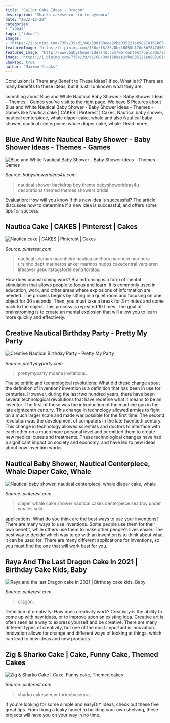```yaml
---
title: "Sailor Cake Ideas ~ Dragón"
description: "Sharko cakesdecor tortenbysemra"
date: "2022-12-20"
categories:
- "ideas"
tags: ["ideas"]
images:
- "https://i.pinimg.com/736x/39/d1/68/39d168eee2cbe035221ee98218161863--whale-baby-shower-cake-whale-diaper-cake.jpg"
featuredImage: "https://i.pinimg.com/736x/16/85/0b/16850b17de3b7847d587ed5826b56eaa.jpg"
featured_image: "http://www.babyshowerideas4u.com/wp-content/uploads/2016/04/Blue-and-White-Nautical-Baby-Shower-Blue-Backdrop.jpg"
image: "https://i.pinimg.com/736x/39/d1/68/39d168eee2cbe035221ee98218161863--whale-baby-shower-cake-whale-diaper-cake.jpg"
ShowToc: true
author: "Maxime Crooks"
---
```



Conclusion: Is There any Benefit to These Ideas? If so, What is it?
There are many benefits to these ideas, but it is still unknown what they are.

	

		
searching about Blue and White Nautical Baby Shower - Baby Shower Ideas - Themes - Games you've visit to the right page. We have 6 Pictures about Blue and White Nautical Baby Shower - Baby Shower Ideas - Themes - Games like Nautica cake | CAKES | Pinterest | Cakes, Nautical baby shower, nautical centerpiece, whale diaper cake, whale and also Nautical baby shower, nautical centerpiece, whale diaper cake, whale. Read more:
		
    
## Blue And White Nautical Baby Shower - Baby Shower Ideas - Themes - Games

<img loading=lazy src="http://www.babyshowerideas4u.com/wp-content/uploads/2016/04/Blue-and-White-Nautical-Baby-Shower-Blue-Backdrop.jpg" onerror="this.onerror=null;this.src='https://tse3.mm.bing.net/th?id=OIP.B2XJQtCQneu8D1q0N6oyuAHaE_&amp;pid=15.1';" alt="Blue and White Nautical Baby Shower - Baby Shower Ideas - Themes - Games">

_Source: babyshowerideas4u.com_

>nautical shower backdrop boy theme babyshowerideas4u decorations themed themes showers bridal. 

	

Evaluation: How will you know if this new idea is successful?
The article discusses how to determine if a new idea is successful, and offers some tips for success.

    
## Nautica Cake | CAKES | Pinterest | Cakes

<img loading=lazy src="https://s-media-cache-ak0.pinimg.com/736x/1e/3d/b1/1e3db1cfde3dbb425fe097415109e247.jpg" onerror="this.onerror=null;this.src='https://tse1.mm.bing.net/th?id=OIP.Pekp1zl6ql3zMOEWsbiLBAHaJ6&amp;pid=15.1';" alt="Nautica cake | CAKES | Pinterest | Cakes">

_Source: pinterest.com_

>nautical seaman marinheiro nautica anchors marinero marinera ursinho dept marineros anker marinos nudos cakecentral verzieren lifesaver geburtstagstorte nena tortitas. 

	

How does brainstroming work?
Brainstroming is a form of mental stimulation that allows people to focus and learn. It is commonly used in education, work, and other areas where explosions of information are needed. The process begins by sitting in a quiet room and focusing on one object for 30 seconds. Then, you must take a break for 3 minutes and come back to the object. This process is repeated 10 times. The goal of brainstroming is to create an mental explosion that will allow you to learn more quickly and effectively.

    
## Creative Nautical Birthday Party - Pretty My Party

<img loading=lazy src="https://www.prettymyparty.com/wp-content/uploads/2015/04/nautical-birthday-party-ideas_edited-1.jpg" onerror="this.onerror=null;this.src='https://tse2.mm.bing.net/th?id=OIP.dU4e9871JDwsPiagUmHQjgHaKl&amp;pid=15.1';" alt="Creative Nautical Birthday Party - Pretty My Party">

_Source: prettymyparty.com_

>prettymyparty moana invitations. 

	

The scientific and technological revolutions: What did these change about the definition of invention?
Invention is a definition that has been in use for centuries. However, during the last two hundred years, there have been several technological revolutions that have redefine what it means to be an inventor. The first of these was the introduction of the machine gun in the late eighteenth century. This change in technology allowed armies to fight on a much larger scale and made war possible for the first time. The second revolution was the development of computers in the late twentieth century. This change in technology allowed scientists and doctors to interface with each other on a much more personal level and permitted them to create new medical cures and treatments. These technological changes have had a significant impact on society and economy, and have led to new ideas about how invention works.

    
## Nautical Baby Shower, Nautical Centerpiece, Whale Diaper Cake, Whale

<img loading=lazy src="https://i.pinimg.com/736x/39/d1/68/39d168eee2cbe035221ee98218161863--whale-baby-shower-cake-whale-diaper-cake.jpg" onerror="this.onerror=null;this.src='https://tse3.mm.bing.net/th?id=OIP.kYQpK2ne6iRrg4eNIRgqZgHaNJ&amp;pid=15.1';" alt="Nautical baby shower, nautical centerpiece, whale diaper cake, whale">

_Source: pinterest.com_

>diaper whale cake shower nautical cakes centerpiece sea boy under whales sold. 

	

applications: What do you think are the best ways to use your inventions?
There are many ways to use inventions. Some people use them for their own benefit, while others use them to make other people's lives easier. The best way to decide which way to go with an invention is to think about what it can be used for. There are many different applications for inventions, so you must find the one that will work best for you.

    
## Raya And The Last Dragon Cake In 2021 | Birthday Cake Kids, Baby

<img loading=lazy src="https://i.pinimg.com/736x/16/85/0b/16850b17de3b7847d587ed5826b56eaa.jpg" onerror="this.onerror=null;this.src='https://tse4.mm.bing.net/th?id=OIP.z_CqC09TF31_sIY4BQW19AHaH-&amp;pid=15.1';" alt="Raya and the last Dragon cake in 2021 | Birthday cake kids, Baby">

_Source: pinterest.com_

>dragón. 

	

Definition of creativity: How does creativity work?
Creativity is the ability to come up with new ideas, or to improve upon an existing idea. Creative art is often seen as a way to express yourself and be creative. There are many different types of creativity, but one of the most important is innovation. Innovation allows for change and different ways of looking at things, which can lead to new ideas and new products.

    
## Zig &amp; Sharko Cake | Cake, Funny Cake, Themed Cakes

<img loading=lazy src="https://i.pinimg.com/736x/a7/ae/fa/a7aefaae6a9181d8a1bdd76c22125b03.jpg" onerror="this.onerror=null;this.src='https://tse4.mm.bing.net/th?id=OIP.xC7gfrydzAKESDkc0H-zvwHaJ3&amp;pid=15.1';" alt="Zig &amp; Sharko Cake | Cake, Funny cake, Themed cakes">

_Source: pinterest.com_

>sharko cakesdecor tortenbysemra. 

	

If you're looking for some simple and easyDIY ideas, check out these five great tips. From fixing a leaky faucet to building your own shelving, these projects will have you on your way in no time.

